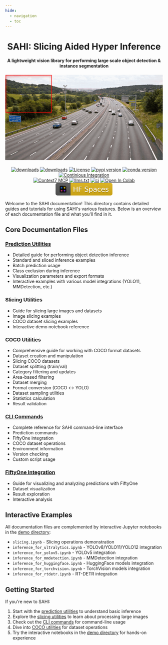 ```yaml
---
hide:
  - navigation
  - toc
---
```



<div align="center">
<h1>
  SAHI: Slicing Aided Hyper Inference
</h1>

<h4>
  A lightweight vision library for performing large scale object detection & instance segmentation
</h4>

<h4>
    <img width="700" alt="teaser" src="https://raw.githubusercontent.com/obss/sahi/main/resources/sliced_inference.gif">
</h4>

<div>
    <a href="https://pepy.tech/project/sahi"><img src="https://pepy.tech/badge/sahi" alt="downloads"></a>
    <a href="https://pepy.tech/project/sahi"><img src="https://pepy.tech/badge/sahi/month" alt="downloads"></a>
    <a href="https://github.com/obss/sahi/blob/main/LICENSE.md"><img src="https://img.shields.io/pypi/l/sahi" alt="License"></a>
    <a href="https://badge.fury.io/py/sahi"><img src="https://badge.fury.io/py/sahi.svg" alt="pypi version"></a>
    <a href="https://anaconda.org/conda-forge/sahi"><img src="https://anaconda.org/conda-forge/sahi/badges/version.svg" alt="conda version"></a>
    <a href="https://github.com/obss/sahi/actions/workflows/ci.yml"><img src="https://github.com/obss/sahi/actions/workflows/ci.yml/badge.svg" alt="Continious Integration"></a>
  <br>
    <a href="https://context7.com/obss/sahi"><img src="https://img.shields.io/badge/Context7%20MCP-Indexed-blue" alt="Context7 MCP"></a>
    <a href="https://context7.com/obss/sahi/llms.txt"><img src="https://img.shields.io/badge/llms.txt-✓-brightgreen" alt="llms.txt"></a>
    <a href="https://ieeexplore.ieee.org/document/9897990"><img src="https://img.shields.io/badge/DOI-10.1109%2FICIP46576.2022.9897990-orange.svg" alt="ci"></a>
    <a href="https://colab.research.google.com/github/obss/sahi/blob/main/demo/inference_for_ultralytics.ipynb"><img src="https://colab.research.google.com/assets/colab-badge.svg" alt="Open In Colab"></a>
    <a href="https://huggingface.co/spaces/fcakyon/sahi-yolox"><img src="https://raw.githubusercontent.com/obss/sahi/main/resources/hf_spaces_badge.svg" alt="HuggingFace Spaces"></a>
</div>
</div>

Welcome to the SAHI documentation! This directory contains detailed guides and tutorials for using SAHI's various features. Below is an overview of each documentation file and what you'll find in it.

## Core Documentation Files

### [Prediction Utilities](predict.md)

- Detailed guide for performing object detection inference
- Standard and sliced inference examples
- Batch prediction usage
- Class exclusion during inference
- Visualization parameters and export formats
- Interactive examples with various model integrations (YOLO11, MMDetection, etc.)

### [Slicing Utilities](slicing.md)

- Guide for slicing large images and datasets
- Image slicing examples
- COCO dataset slicing examples
- Interactive demo notebook reference

### [COCO Utilities](coco.md)

- Comprehensive guide for working with COCO format datasets
- Dataset creation and manipulation
- Slicing COCO datasets
- Dataset splitting (train/val)
- Category filtering and updates
- Area-based filtering
- Dataset merging
- Format conversion (COCO ↔ YOLO)
- Dataset sampling utilities
- Statistics calculation
- Result validation

### [CLI Commands](cli.md)

- Complete reference for SAHI command-line interface
- Prediction commands
- FiftyOne integration
- COCO dataset operations
- Environment information
- Version checking
- Custom script usage

### [FiftyOne Integration](fiftyone.md)
- Guide for visualizing and analyzing predictions with FiftyOne
- Dataset visualization
- Result exploration
- Interactive analysis

## Interactive Examples

All documentation files are complemented by interactive Jupyter notebooks in the [demo directory](/notebooks/):

- `slicing.ipynb` - Slicing operations demonstration
- `inference_for_ultralytics.ipynb` - YOLOv8/YOLO11/YOLO12 integration
- `inference_for_yolov5.ipynb` - YOLOv5 integration
- `inference_for_mmdetection.ipynb` - MMDetection integration
- `inference_for_huggingface.ipynb` - HuggingFace models integration
- `inference_for_torchvision.ipynb` - TorchVision models integration
- `inference_for_rtdetr.ipynb` - RT-DETR integration

## Getting Started

If you're new to SAHI:

1. Start with the [prediction utilities](predict.md) to understand basic inference
2. Explore the [slicing utilities](slicing.md) to learn about processing large images
3. Check out the [CLI commands](cli.md) for command-line usage
4. Dive into [COCO utilities](coco.md) for dataset operations
5. Try the interactive notebooks in the [demo directory](../demo/) for hands-on experience

